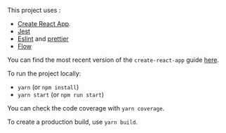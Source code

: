 This project uses :

* [Create React App](https://github.com/facebookincubator/create-react-app).
* [Jest](https://facebook.github.io/jest/)
* [Eslint](https://eslint.org/) and
  [prettier](https://github.com/prettier/prettier)
* [Flow](https://flow.org)

You can find the most recent version of the `create-react-app` guide
[here](https://github.com/facebookincubator/create-react-app/blob/master/packages/react-scripts/template/README.md).

To run the project locally:

* `yarn` (or `npm install`)
* `yarn start` (or `npm run start`)

You can check the code coverage with `yarn coverage`.

To create a production build, use `yarn build`.
